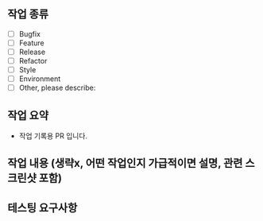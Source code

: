 ## 작업 종류

- [ ] Bugfix
- [ ] Feature
- [ ] Release
- [ ] Refactor
- [ ] Style
- [ ] Environment
- [ ] Other, please describe:

## 작업 요약

- 작업 기록용 PR 입니다.

## 작업 내용 (생략x, 어떤 작업인지 가급적이면 설명, 관련 스크린샷 포함)

## 테스팅 요구사항
